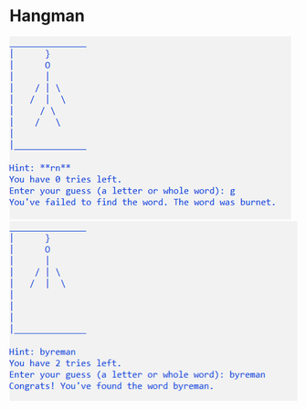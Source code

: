 # Hangman

![1](https://raw.githubusercontent.com/mchtsyn/Hangman/main/res/1.png)
![2](https://github.com/mchtsyn/Hangman/blob/main/res/2.png)

